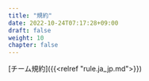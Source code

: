 ```yaml
---
title: "規約"
date: 2022-10-24T07:17:28+09:00
draft: false
weight: 10
chapter: false
---
```


[チーム規約]({{<relref "rule.ja_jp.md">}})
